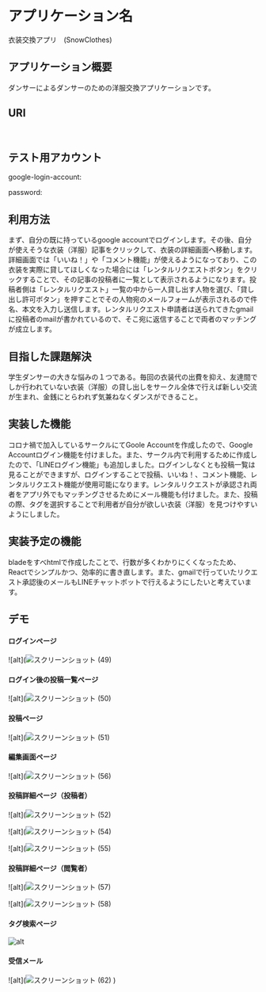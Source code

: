# アプリケーション名
衣装交換アプリ　(SnowClothes)
## アプリケーション概要

ダンサーによるダンサーのための洋服交換アプリケーションです。


## URI
```


```

## テスト用アカウント
google-login-account:

password:

## 利用方法
まず、自分の既に持っているgoogle accountでログインします。その後、自分が使えそうな衣装（洋服）記事をクリックして、衣装の詳細画面へ移動します。詳細画面では「いいね！」や「コメント機能」が使えるようになっており、この衣装を実際に貸してほしくなった場合には「レンタルリクエストボタン」をクリックすることで、その記事の投稿者に一覧として表示されるようになります。投稿者側は「レンタルリクエスト」一覧の中から一人貸し出す人物を選び、「貸し出し許可ボタン」を押すことでその人物宛のメールフォームが表示されるので件名、本文を入力し送信します。レンタルリクエスト申請者は送られてきたgmailに投稿者のmailが書かれているので、そこ宛に返信することで両者のマッチングが成立します。

## 目指した課題解決

学生ダンサーの大きな悩みの１つである。毎回の衣装代の出費を抑え、友達間でしか行われていない衣装（洋服）の貸し出しをサークル全体で行えば新しい交流が生まれ、金銭にとらわれず気兼ねなくダンスができること。

## 実装した機能
コロナ禍で加入しているサークルにてGoole Accountを作成したので、Google Accountログイン機能を付けました。また、サークル内で利用するために作成したので、「LINEログイン機能」も追加しました。ログインしなくとも投稿一覧は見ることができますが、ログインすることで投稿、いいね！、コメント機能、レンタルリクエスト機能が使用可能になります。レンタルリクエストが承認され両者をアプリ外でもマッチングさせるためにメール機能も付けました。また、投稿の際、タグを選択することで利用者が自分が欲しい衣装（洋服）を見つけやすいようにしました。

## 実装予定の機能
bladeをすべhtmlで作成したことで、行数が多くわかりにくくなったため、Reactでシンプルかつ、効率的に書き直します。また、gmailで行っていたリクエスト承認後のメールもLINEチャットボットで行えるようにしたいと考えています。


## デモ
####  ログインページ
![alt](![スクリーンショット (49)](https://user-images.githubusercontent.com/87055309/144759867-6642c90c-0116-4439-8eb6-3a5aab1624fd.png)

#### ログイン後の投稿一覧ページ
![alt](![スクリーンショット (50)](https://user-images.githubusercontent.com/87055309/144759897-bd1e76fe-fe08-4996-9b4f-2137094261c7.png)

#### 投稿ページ
![alt](![スクリーンショット (51)](https://user-images.githubusercontent.com/87055309/144759923-4ef69b79-2924-48e3-bd7f-b02200c0e9ab.png)

#### 編集画面ページ
![alt](![スクリーンショット (56)](https://user-images.githubusercontent.com/87055309/144759934-8ccdc817-2d8a-44d4-8735-707f5084c17a.png)

#### 投稿詳細ページ（投稿者）
![alt](![スクリーンショット (52)](https://user-images.githubusercontent.com/87055309/144759949-e7a06e31-5393-490e-86b1-0fc57c6da641.png)

![alt](![スクリーンショット (54)](https://user-images.githubusercontent.com/87055309/144759967-5971749d-2f92-4ceb-8c56-df37597a8364.png)

![alt](![スクリーンショット (55)](https://user-images.githubusercontent.com/87055309/144759971-35e6d3c7-1b6d-4849-8f83-18a1a24ecbf0.png)

#### 投稿詳細ページ（閲覧者）
![alt](![スクリーンショット (57)](https://user-images.githubusercontent.com/87055309/144760031-bda8ffea-004a-49d1-b6af-91dd099d8328.png)

![alt](![スクリーンショット (58)](https://user-images.githubusercontent.com/87055309/144760050-2cb3dc34-be5c-4b1d-9811-e21e0237a1a4.png)


#### タグ検索ページ
![alt](画像URL)
#### 受信メール
![alt](![スクリーンショット (62)](https://user-images.githubusercontent.com/87055309/144760549-4f86c24a-a314-4564-99fa-d20e9935cca6.png)
)


